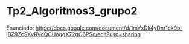 # Tp2_Algoritmos3_grupo2

Enunciado:
https://docs.google.com/document/d/1mVxDk4yDnr1ck9b-jBZ9ZcSXvRVdQCUoggX72gO6PSc/edit?usp=sharing
